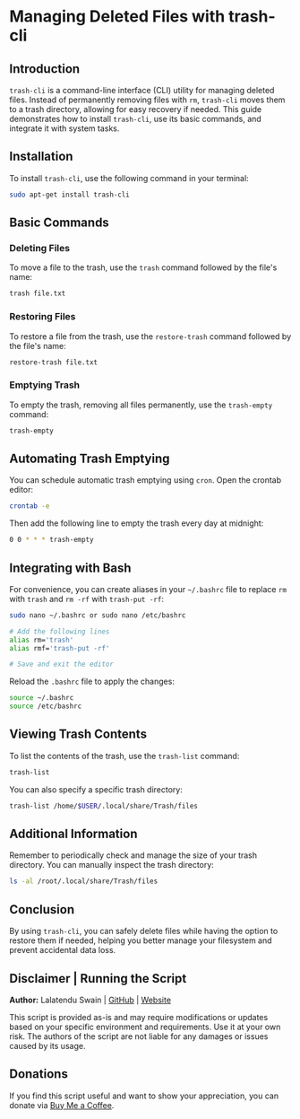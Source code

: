 # Managing Deleted Files with trash-cli

## Introduction

`trash-cli` is a command-line interface (CLI) utility for managing deleted files. Instead of permanently removing files with `rm`, `trash-cli` moves them to a trash directory, allowing for easy recovery if needed. This guide demonstrates how to install `trash-cli`, use its basic commands, and integrate it with system tasks.

## Installation

To install `trash-cli`, use the following command in your terminal:

```bash
sudo apt-get install trash-cli
```

## Basic Commands

### Deleting Files

To move a file to the trash, use the `trash` command followed by the file's name:

```bash
trash file.txt
```

### Restoring Files

To restore a file from the trash, use the `restore-trash` command followed by the file's name:

```bash
restore-trash file.txt
```

### Emptying Trash

To empty the trash, removing all files permanently, use the `trash-empty` command:

```bash
trash-empty
```

## Automating Trash Emptying

You can schedule automatic trash emptying using `cron`. Open the crontab editor:

```bash
crontab -e
```

Then add the following line to empty the trash every day at midnight:

```bash
0 0 * * * trash-empty
```

## Integrating with Bash

For convenience, you can create aliases in your `~/.bashrc` file to replace `rm` with `trash` and `rm -rf` with `trash-put -rf`:

```bash
sudo nano ~/.bashrc or sudo nano /etc/bashrc 

# Add the following lines
alias rm='trash'
alias rmf='trash-put -rf'

# Save and exit the editor
```

Reload the `.bashrc` file to apply the changes:

```bash
source ~/.bashrc
source /etc/bashrc
```

## Viewing Trash Contents

To list the contents of the trash, use the `trash-list` command:

```bash
trash-list
```

You can also specify a specific trash directory:

```bash
trash-list /home/$USER/.local/share/Trash/files
```

## Additional Information

Remember to periodically check and manage the size of your trash directory. You can manually inspect the trash directory:

```bash
ls -al /root/.local/share/Trash/files
```

## Conclusion

By using `trash-cli`, you can safely delete files while having the option to restore them if needed, helping you better manage your filesystem and prevent accidental data loss.

## Disclaimer | Running the Script

**Author:** Lalatendu Swain | [GitHub](https://github.com/Lalatenduswain) | [Website](https://blog.lalatendu.info/)

This script is provided as-is and may require modifications or updates based on your specific environment and requirements. Use it at your own risk. The authors of the script are not liable for any damages or issues caused by its usage.

## Donations

If you find this script useful and want to show your appreciation, you can donate via [Buy Me a Coffee](https://www.buymeacoffee.com/lalatendu.swain).
